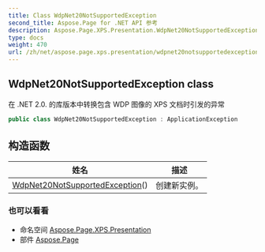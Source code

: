 ```yaml
---
title: Class WdpNet20NotSupportedException
second_title: Aspose.Page for .NET API 参考
description: Aspose.Page.XPS.Presentation.WdpNet20NotSupportedException 班级. 在 .NET 2.0. 的库版本中转换包含 WDP 图像的 XPS 文档时引发的异常
type: docs
weight: 470
url: /zh/net/aspose.page.xps.presentation/wdpnet20notsupportedexception/
---
```

## WdpNet20NotSupportedException class

在 .NET 2.0. 的库版本中转换包含 WDP 图像的 XPS 文档时引发的异常

```csharp
public class WdpNet20NotSupportedException : ApplicationException
```

## 构造函数

| 姓名 | 描述 |
| --- | --- |
| [WdpNet20NotSupportedException](wdpnet20notsupportedexception/)() | 创建新实例。 |

### 也可以看看

* 命名空间 [Aspose.Page.XPS.Presentation](../../aspose.page.xps.presentation/)
* 部件 [Aspose.Page](../../)


